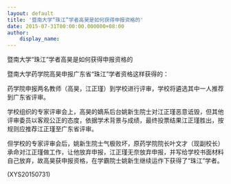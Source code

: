 ```yaml
---
layout: default
title: '暨南大学“珠江”学者高昊是如何获得申报资格的'
date: 2015-07-31T00:00:00.000000+08:00
author:
    display_name: 
---
```


暨南大学“珠江”学者高昊是如何获得申报资格的

暨南大学药学院高昊申报广东省“珠江”学者资格这样获得的：

药学院申报两名教师（高昊，江正瑾）到学校进行评审，学校将遴选其中一人推荐到广东省评审。

学校组织的专家评审会上，高昊的嫡系后台姚新生院士对江正瑾恶意诋毁，但其他评审委员以客观公正的态度，依据学术背景与成绩，最终投票结果江正瑾胜出，按规则应推荐江正瑾至广东省评审。

但学校的专家评审会后，姚新生院士气极败坏，原药学院院长叶文才（现副校长）承命对江正瑾做工作，让他放弃申报，江正瑾无奈放弃申报，并写给学校书面材料自己放弃，故高昊获申报资格，在学霸院士姚新生继续运作下获得了“珠江”学者。

(XYS20150731)

